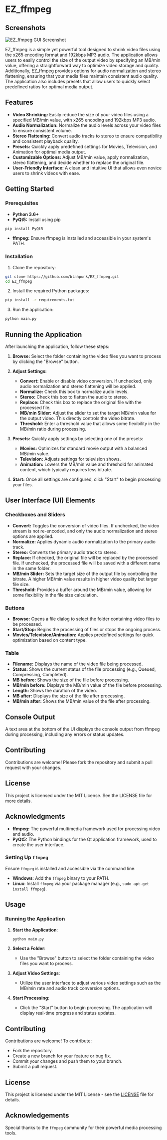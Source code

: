 
# EZ_ffmpeg

## Screenshots

![EZ_ffmpeg GUI Screenshot](screenshots/09-04-2024_01.jpg)

EZ_ffmpeg is a simple yet powerful tool designed to shrink video files using the x265 encoding format and 192kbps MP3 audio. The application allows users to easily control the size of the output video by specifying an MB/min value, offering a straightforward way to optimize video storage and quality. Additionally, EZ_ffmpeg provides options for audio normalization and stereo flattening, ensuring that your media files maintain consistent audio quality. The application also includes presets that allow users to quickly select predefined ratios for optimal media output.

## Features

- **Video Shrinking:** Easily reduce the size of your video files using a specified MB/min value, with x265 encoding and 192kbps MP3 audio.
- **Audio Normalization:** Normalize the audio levels across your video files to ensure consistent volume.
- **Stereo Flattening:** Convert audio tracks to stereo to ensure compatibility and consistent playback quality.
- **Presets:** Quickly apply predefined settings for Movies, Television, and Animation for optimal media output.
- **Customizable Options:** Adjust MB/min value, apply normalization, stereo flattening, and decide whether to replace the original file.
- **User-Friendly Interface:** A clean and intuitive UI that allows even novice users to shrink videos with ease.

## Getting Started

### Prerequisites

- **Python 3.6+**
- **PyQt5:** Install using pip

```bash
pip install PyQt5
```

- **ffmpeg:** Ensure ffmpeg is installed and accessible in your system's PATH.

### Installation

1. Clone the repository:

```bash
git clone https://github.com/blahpunk/EZ_ffmpeg.git
cd EZ_ffmpeg
```

2. Install the required Python packages:

```bash
pip install -r requirements.txt
```

3. Run the application:

```bash
python main.py
```

## Running the Application

After launching the application, follow these steps:

1. **Browse:** Select the folder containing the video files you want to process by clicking the "Browse" button.

2. **Adjust Settings:**
    - **Convert:** Enable or disable video conversion. If unchecked, only audio normalization and stereo flattening will be applied.
    - **Normalize:** Check this box to normalize audio levels.
    - **Stereo:** Check this box to flatten the audio to stereo.
    - **Replace:** Check this box to replace the original file with the processed file.
    - **MB/min Slider:** Adjust the slider to set the target MB/min value for the output video. This directly controls the video bitrate.
    - **Threshold:** Enter a threshold value that allows some flexibility in the MB/min ratio during processing.

3. **Presets:** Quickly apply settings by selecting one of the presets:
    - **Movies:** Optimizes for standard movie output with a balanced MB/min value.
    - **Television:** Adjusts settings for television shows.
    - **Animation:** Lowers the MB/min value and threshold for animated content, which typically requires less bitrate.

4. **Start:** Once all settings are configured, click "Start" to begin processing your files.

## User Interface (UI) Elements

### Checkboxes and Sliders

- **Convert:** Toggles the conversion of video files. If unchecked, the video stream is not re-encoded, and only the audio normalization and stereo options are applied.
- **Normalize:** Applies dynamic audio normalization to the primary audio track.
- **Stereo:** Converts the primary audio track to stereo.
- **Replace:** If checked, the original file will be replaced by the processed file. If unchecked, the processed file will be saved with a different name in the same folder.
- **MB/min Slider:** Sets the target size of the output file by controlling the bitrate. A higher MB/min value results in higher video quality but larger file size.
- **Threshold:** Provides a buffer around the MB/min value, allowing for some flexibility in the file size calculation.

### Buttons

- **Browse:** Opens a file dialog to select the folder containing video files to be processed.
- **Start/Stop:** Begins the processing of files or stops the ongoing process.
- **Movies/Television/Animation:** Applies predefined settings for quick optimization based on content type.

### Table

- **Filename:** Displays the name of the video file being processed.
- **Status:** Shows the current status of the file processing (e.g., Queued, Compressing, Completed).
- **MB before:** Shows the size of the file before processing.
- **MB/min before:** Displays the MB/min value of the file before processing.
- **Length:** Shows the duration of the video.
- **MB after:** Displays the size of the file after processing.
- **MB/min after:** Shows the MB/min value of the file after processing.

## Console Output

A text area at the bottom of the UI displays the console output from ffmpeg during processing, including any errors or status updates.

## Contributing

Contributions are welcome! Please fork the repository and submit a pull request with your changes.

## License

This project is licensed under the MIT License. See the LICENSE file for more details.

## Acknowledgments

- **ffmpeg:** The powerful multimedia framework used for processing video and audio.
- **PyQt5:** The Python bindings for the Qt application framework, used to create the user interface.

### Setting Up `ffmpeg`
Ensure `ffmpeg` is installed and accessible via the command line:
- **Windows**: Add the `ffmpeg` binary to your PATH.
- **Linux**: Install `ffmpeg` via your package manager (e.g., `sudo apt-get install ffmpeg`).

## Usage

### Running the Application
1. **Start the Application**:
   ```bash
   python main.py
   ```

2. **Select a Folder**:
   - Use the "Browse" button to select the folder containing the video files you want to process.

3. **Adjust Video Settings**:
   - Utilize the user interface to adjust various video settings such as the MB/min rate and audio track conversion options.

4. **Start Processing**:
   - Click the "Start" button to begin processing. The application will display real-time progress and status updates.

## Contributing
Contributions are welcome! To contribute:
- Fork the repository.
- Create a new branch for your feature or bug fix.
- Commit your changes and push them to your branch.
- Submit a pull request.

## License
This project is licensed under the MIT License - see the [LICENSE](LICENSE) file for details.

## Acknowledgements
Special thanks to the `ffmpeg` community for their powerful media processing tools.
